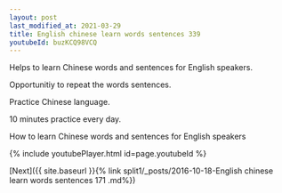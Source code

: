 ```yaml
---
layout: post
last_modified_at: 2021-03-29
title: English chinese learn words sentences 339 
youtubeId: buzKCQ98VCQ
---
```

 
 
Helps to learn Chinese words and sentences for English speakers.

Opportunitiy to repeat the words sentences. 

Practice Chinese language. 
 
10 minutes practice every day. 
 
How to learn Chinese words and sentences for English speakers 
 
{% include youtubePlayer.html id=page.youtubeId %}
 
 
[Next]({{ site.baseurl }}{% link  split1/_posts/2016-10-18-English chinese learn words sentences 171 .md%})
 
